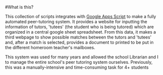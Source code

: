 #What is this?

This collection of scripts integrates with [Google Apps Script](https://www.google.com/script/start/) to make a fully automated peer-tutoring system. It provides a website for inputting the information of tutors, 'tutees' (the student who is being tutored) which are organized in a central google sheet spreadsheet. From this data, it makes a third webpage to show possible matches between the tutors and 'tutees' and, after a match is selected, provides a document to printed to be put in the different homeroom teacher's mailboxes.

This system was used for many years and allowed the school Librarian and I to manage the entire school's peer tutoring system ourselves. Previously, this was a manually-intensive and time-consuming task for 4+ students
